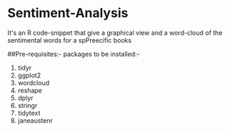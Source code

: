 # Sentiment-Analysis

It's an R code-snippet that give a graphical view and a word-cloud of the sentimental words for a spPreecific books

##Pre-requisites:-
packages to be installed:-
1. tidyr
2. ggplot2
3. wordcloud
4. reshape
5. dplyr
6. stringr
7. tidytext
8. janeaustenr
